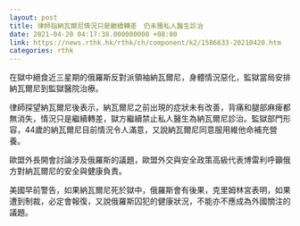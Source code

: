 ```yaml
---
layout: post
title: 律師指納瓦爾尼情況只是繼續轉差　仍未獲私人醫生診治
date: 2021-04-20 04:17:38.000000000 +08:00
link: https://news.rthk.hk/rthk/ch/component/k2/1586633-20210420.htm
categories: rthk
---
```


在獄中絕食近三星期的俄羅斯反對派領袖納瓦爾尼，身體情況惡化，監獄當局安排納瓦爾尼到監獄醫院治療。

律師探望納瓦爾尼後表示，納瓦爾尼之前出現的症狀未有改善，背痛和腿部麻痺都無消失，情況只是繼續轉差，獄方繼續禁止私人醫生為納瓦爾尼診治。監獄部門形容，44歲的納瓦爾尼目前情況令人滿意，又說納瓦爾尼同意服用維他命補充營養。

歐盟外長開會討論涉及俄羅斯的議題，歐盟外交與安全政策高級代表博雷利呼籲俄方對納瓦爾尼的安全與健康負責。

美國早前警告，如果納瓦爾尼死於獄中，俄羅斯會有後果，克里姆林宮表明，如果遭到制裁，必定會報復，又說俄羅斯囚犯的健康狀況，不能亦不應成為外國關注的議題。
